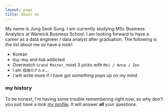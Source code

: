 ```yaml
---
layout: page
title: About me
---
```


My name is Jung Seok Sung. I am currently studying MSc Business Analytics at Warwick Business School. I am looking forward to have a career as a data engineer / data analyst after graduation. The following is the list about me so have a look!:

- Korean
- `Hip-Hop` and `R&B` addicted
- Overwatch `Grand Master`, most 3 picks with `Mei / Anna / Zen`
- I am `孤独のグルメ`...
- I will write more if I have got something pops up on my mind

### my history

To be honest, I'm having some trouble remembering right now, so why don't you just have a look [my profile](https://www.linkedin.com/in/jungseoksung0617/). It will answer **all** your questions.
